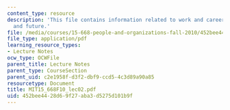 ```yaml
---
content_type: resource
description: 'This file contains information related to work and careers: Past, present,
  and future.'
file: /media/courses/15-668-people-and-organizations-fall-2010/452bee4428d69f27aba3d5275d101b9f_MIT15_668F10_lec02.pdf
file_type: application/pdf
learning_resource_types:
- Lecture Notes
ocw_type: OCWFile
parent_title: Lecture Notes
parent_type: CourseSection
parent_uid: c2e1958f-d3f2-dbf9-ccd5-4c3d89a90a85
resourcetype: Document
title: MIT15_668F10_lec02.pdf
uid: 452bee44-28d6-9f27-aba3-d5275d101b9f
---
```

